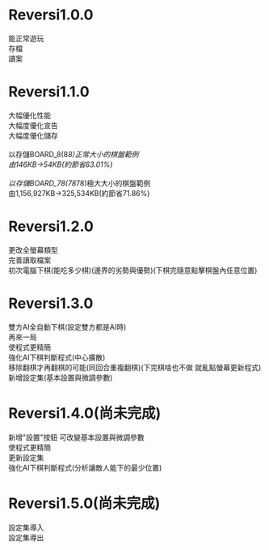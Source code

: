 # Reversi1.0.0
能正常遊玩<br>
存檔<br>
讀案<br>

# Reversi1.1.0
大幅優化性能<br>
大幅度優化宣告<br>
大幅度優化儲存<br>
<br>
以存儲BOARD_8(8*8)正常大小的棋盤範例<br>
由146KB->54KB(約節省63.01%)<br>
<br>
以存儲BOARD_78(78*78)極大大小的棋盤範例<br>
由1,156,927KB->325,534KB(約節省71.86%)<br>

# Reversi1.2.0
更改全螢幕類型<br>
完善讀取檔案<br>
初次電腦下棋(能吃多少棋)(邊界的劣勢與優勢)(下棋完隨意點擊棋盤內任意位置)<br>

# Reversi1.3.0
雙方AI全自動下棋(設定雙方都是AI時)<br>
再來一局<br>
使程式更精簡<br>
強化AI下棋判斷程式(中心擴散)<br>
移除翻棋才再翻棋的可能(同回合重複翻棋)(下完棋啥也不做 就亂點螢幕更新程式)<br>
新增設定集(基本設置與微調參數)<br>
# Reversi1.4.0(尚未完成)
新增"設置"按鈕 可改變基本設置與微調參數<br>
使程式更精簡<br>
更新設定集<br>
強化AI下棋判斷程式(分析讓敵人能下的最少位置)<br>

# Reversi1.5.0(尚未完成)
設定集導入<br>
設定集導出<br>
